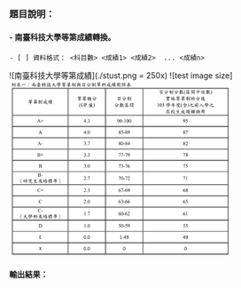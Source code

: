 ### 題目說明：
#### - 南臺科技大學等第成績轉換。

```text
- [ ] 資料格式： <科目數> <成績1> <成績2>  ... <成績n>
```
![南臺科技大學等第成績](./stust.png = 250x)
![test image size]<img src="./stust.png" width="400">

#### 輸出結果：

```text
```
